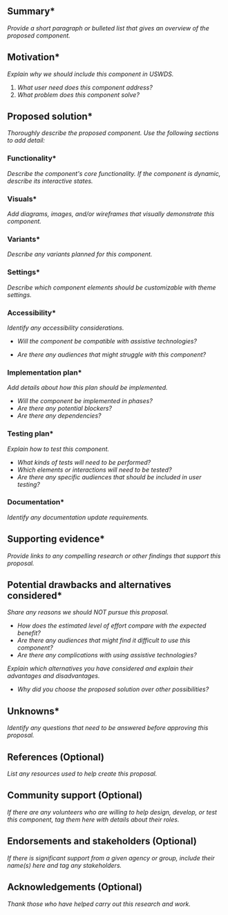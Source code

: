<!---
Welcome! Thank you for contributing to the U.S. Web Design System.
Your contributions are vital to our success and we are glad you want to share your ideas.

A few things to remember when filling out the template: 
- An asterisk (*) indicates a required field. 
- You must complete all required fields before your proposal can be considered for the Design System.
  However, to initially submit a proposal you must only complete the “Summary” and “Motivation” sections. 
  You or someone else can finish the rest later.
- You can find full instructions for creating a proposal in the uswds-proposals repo:
  https://github.com/amyleadem/uswds-proposals/blob/add-readme-and-template/proposals/proposal-template.md

More information about contributing to USWDS can be found on the contribution page:
https://designsystem.digital.gov/about/contribute/
 -->

## Summary*

_Provide a short paragraph or bulleted list that gives an overview of the proposed component._

## Motivation*

_Explain why we should include this component in USWDS._

1. _What user need does this component address?_
1. _What problem does this component solve?_

## Proposed solution*

_Thoroughly describe the proposed component. Use the following sections to add detail:_

### Functionality*

_Describe the component's core functionality. If the component is dynamic, describe its interactive states._

### Visuals*

_Add diagrams, images, and/or wireframes that visually demonstrate this component._

### Variants*

_Describe any variants planned for this component._

### Settings*

_Describe which component elements should be customizable with theme settings._

### Accessibility*

_Identify any accessibility considerations._

- _Will the component be compatible with assistive technologies?_
<!-- 
Consider the following:
- Keyboard-only interaction
- Screen readers
- Voice command
- High-contrast mode
- Zoom magnification 
-->
- _Are there any audiences that might struggle with this component?_
<!--Explain how this component will accommodate these needs.-->

### Implementation plan*
_Add details about how this plan should be implemented._

- _Will the component be implemented in phases?_
- _Are there any potential blockers?_
- _Are there any dependencies?_

### Testing plan*
_Explain how to test this component._

- _What kinds of tests will need to be performed?_
- _Which elements or interactions will need to be tested?_
- _Are there any specific audiences that should be included in user testing?_

### Documentation*

_Identify any documentation update requirements._
<!-- Note: all new components will need a component page. -->

## Supporting evidence*

_Provide links to any compelling research or other findings that support this proposal._

## Potential drawbacks and alternatives considered*

_Share any reasons we should NOT pursue this proposal._

- _How does the estimated level of effort compare with the expected benefit?_
- _Are there any audiences that might find it difficult to use this component?_
- _Are there any complications with using assistive technologies?_

_Explain which alternatives you have considered and explain their advantages and disadvantages._

- _Why did you choose the proposed solution over other possibilities?_

## Unknowns*

_Identify any questions that need to be answered before approving this proposal._

## References (Optional)

_List any resources used to help create this proposal._

## Community support (Optional)

_If there are any volunteers who are willing to help design, develop, or test this component, tag them here with details about their roles._

## Endorsements and stakeholders (Optional)

_If there is significant support from a given agency or group, include their name(s) here and tag any stakeholders._

## Acknowledgements (Optional)

_Thank those who have helped carry out this research and work._
